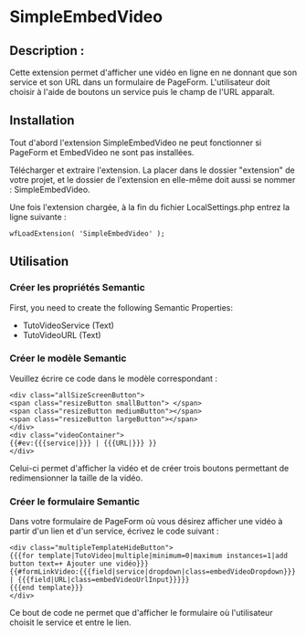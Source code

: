# SimpleEmbedVideo

## Description : 

Cette extension permet d'afficher une vidéo en ligne en ne donnant que son service et son URL dans un formulaire de PageForm. L'utilisateur doit choisir à l'aide de boutons un service puis le champ de l'URL apparaît. 

## Installation 

Tout d'abord l'extension SimpleEmbedVideo ne peut fonctionner si PageForm et EmbedVideo ne sont pas installées. 

Télécharger et extraire l'extension. La placer dans le dossier "extension" de votre projet, et le dossier de l'extension en elle-même doit aussi se nommer : SimpleEmbedVideo.

Une fois l'extension chargée, à la fin du fichier LocalSettings.php entrez la ligne suivante : 

	wfLoadExtension( 'SimpleEmbedVideo' );

## Utilisation

### Créer les propriétés Semantic 

First, you need to create the following Semantic Properties:
* TutoVideoService (Text)
* TutoVideoURL (Text)

### Créer le modèle Semantic
Veuillez écrire ce code dans le modèle correspondant :


	<div class="allSizeScreenButton">
	<span class="resizeButton smallButton"> </span>
	<span class="resizeButton mediumButton"></span>
	<span class="resizeButton largeButton"></span>
	</div>
	<div class="videoContainer">
	{{#ev:{{{service|}}} | {{{URL|}}} }}
	</div>
	
Celui-ci permet d'afficher la vidéo et de créer trois boutons permettant de redimensionner la taille de la vidéo. 

### Créer le formulaire Semantic

Dans votre formulaire de PageForm où vous désirez afficher une vidéo à partir d'un lien et d'un service, écrivez le code suivant : 

	<div class="multipleTemplateHideButton">
	{{{for template|TutoVideo|multiple|minimum=0|maximum instances=1|add button text=+ Ajouter une vidéo}}}
	{{#formLinkVideo:{{{field|service|dropdown|class=embedVideoDropdown}}} | {{{field|URL|class=embedVideoUrlInput}}}}} 
	{{{end template}}}
	</div>
	
Ce bout de code ne permet que d'afficher le formulaire où l'utilisateur choisit le service et entre le lien. 

